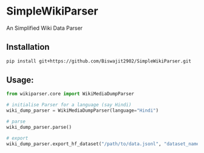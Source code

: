 # SimpleWikiParser
An Simplified Wiki Data Parser

## Installation
```bash
pip install git+https://github.com/Biswajit2902/SimpleWikiParser.git
```

## Usage:
```python
from wikiparser.core import WikiMediaDumpParser

# initialise Parser for a language (say Hindi)
wiki_dump_parser = WikiMediaDumpParser(language="Hindi")

# parse
wiki_dump_parser.parse()

# export
wiki_dump_parser.export_hf_dataset("/path/to/data.jsonl", "dataset_name")
```
